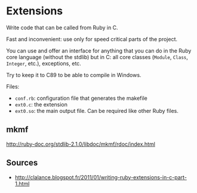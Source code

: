 # Extensions

Write code that can be called from Ruby in C.

Fast and inconvenient: use only for speed critical parts of the project.

You can use and offer an interface for anything that you can do in the Ruby core language
(without the stdlib) but in C: all core classes (`Module`, `Class`, `Integer`, etc.),
exceptions, etc.

Try to keep it to C89 to be able to compile in Windows.

Files:

- `conf.rb`: configuration file that generates the makefile
- `ext0.c`: the extension
- `ext0.so`: the main output file. Can be required like other Ruby files.

## mkmf

<http://ruby-doc.org/stdlib-2.1.0/libdoc/mkmf/rdoc/index.html>

## Sources

-   <http://clalance.blogspot.fr/2011/01/writing-ruby-extensions-in-c-part-1.html>
